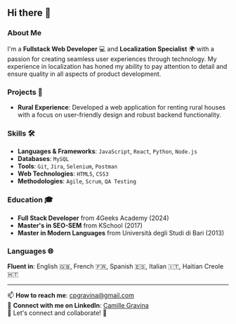 ## Hi there 👋


### About Me

I'm a **Fullstack Web Developer** 💻 and **Localization Specialist** 🌍 with a passion for creating seamless user experiences through technology. My experience in localization has honed my ability to pay attention to detail and ensure quality in all aspects of product development.

### Projects 🚀

- **Rural Experience**: Developed a web application for renting rural houses with a focus on user-friendly design and robust backend functionality. 

### Skills 🛠️

- **Languages & Frameworks**: `JavaScript`, `React`, `Python`, `Node.js`
- **Databases**: `MySQL`
- **Tools**: `Git`, `Jira`, `Selenium`, `Postman`
- **Web Technologies**: `HTML5`, `CSS3`
- **Methodologies**: `Agile`, `Scrum`, `QA Testing`

### Education 🎓

- **Full Stack Developer** from 4Geeks Academy (2024)
- **Master's in SEO-SEM** from KSchool (2017)
- **Master in Modern Languages** from Università degli Studi di Bari (2013)

### Languages 🌐

**Fluent in**: English 🇬🇧, French 🇫🇷, Spanish 🇪🇸, Italian 🇮🇹, Haitian Creole 🇭🇹

---

📫 **How to reach me**: [cpgravina@gmail.com](mailto:cpgravina@gmail.com)  
🔗 **Connect with me on LinkedIn**: [Camille Gravina](https://www.linkedin.com/in/camillepatriziagravina/)  
🌟 Let's connect and collaborate! 🚀
